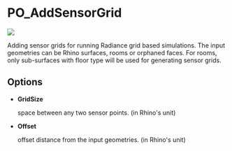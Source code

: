 # PO\_AddSensorGrid

![](<../../.gitbook/assets/PO\_AddSensorGrid (1).gif>)

Adding sensor grids for running Radiance grid based simulations. The input geometries can be Rhino surfaces, rooms or orphaned faces. For rooms, only sub-surfaces with floor type will be used for generating sensor grids.

## Options

*   **GridSize**

    space between any two sensor points. (in Rhino's unit)
*   **Offset**

    offset distance from the input geometries. (in Rhino's unit)
